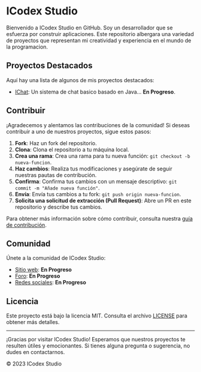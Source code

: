 # ICodex Studio

Bienvenido a ICodex Studio en GitHub. Soy un desarrollador que se esfuerza por construir aplicaciones. Este repositorio albergara una variedad de proyectos que representan mi creatividad y experiencia en el mundo de la programacion.

## Proyectos Destacados

Aquí hay una lista de algunos de mis proyectos destacados:

- [IChat](#): Un sistema de chat basico basado en Java... **En Progreso**.

## Contribuir

¡Agradecemos y alentamos las contribuciones de la comunidad! Si deseas contribuir a uno de nuestros proyectos, sigue estos pasos:

1. **Fork**: Haz un fork del repositorio.
2. **Clona**: Clona el repositorio a tu máquina local.
3. **Crea una rama**: Crea una rama para tu nueva función: `git checkout -b nueva-funcion`.
4. **Haz cambios**: Realiza tus modificaciones y asegúrate de seguir nuestras pautas de contribución.
5. **Confirma**: Confirma tus cambios con un mensaje descriptivo: `git commit -m "Añade nueva función"`.
6. **Envía**: Envía tus cambios a tu fork: `git push origin nueva-funcion`.
7. **Solicita una solicitud de extracción (Pull Request)**: Abre un PR en este repositorio y describe tus cambios.

Para obtener más información sobre cómo contribuir, consulta nuestra [guía de contribución](enlace_a_la_guia_de_contribucion).

## Comunidad

Únete a la comunidad de ICodex Studio:

- [Sitio web](enlace_al_sitio_web): **En Progreso**
- [Foro](enlace_al_foro): **En Progreso**
- [Redes sociales](enlace_a_redes_sociales): **En Progreso**

## Licencia

Este proyecto está bajo la licencia MIT. Consulta el archivo [LICENSE](LICENSE) para obtener más detalles.

---

¡Gracias por visitar ICodex Studio! Esperamos que nuestros proyectos te resulten útiles y emocionantes. Si tienes alguna pregunta o sugerencia, no dudes en contactarnos.

© 2023 ICodex Studio

